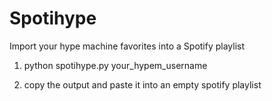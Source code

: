 # Spotihype
Import your hype machine favorites into a Spotify playlist


1) python spotihype.py your_hypem_username

2) copy the output and paste it into an empty spotify playlist


